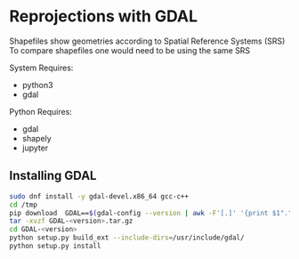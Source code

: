 # Reprojections with GDAL

Shapefiles show geometries according to Spatial Reference Systems (SRS)
To compare shapefiles one would need to be using the same SRS

System Requires:
+ python3
+ gdal


Python Requires:
+ gdal
+ shapely
+ jupyter


## Installing GDAL
```bash
sudo dnf install -y gdal-devel.x86_64 gcc-c++
cd /tmp
pip download  GDAL==$(gdal-config --version | awk -F'[.]' '{print $1"."$2}')
tar -xvzf GDAL-<version>.tar.gz
cd GDAL-<version>
python setup.py build_ext --include-dirs=/usr/include/gdal/
python setup.py install
```
